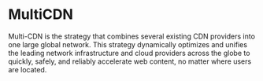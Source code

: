 # MultiCDN

Multi-CDN is the strategy that combines several existing CDN providers into one large global network. This strategy dynamically optimizes and unifies the leading network infrastructure and cloud providers across the globe to quickly, safely, and reliably accelerate web content, no matter where users are located.
